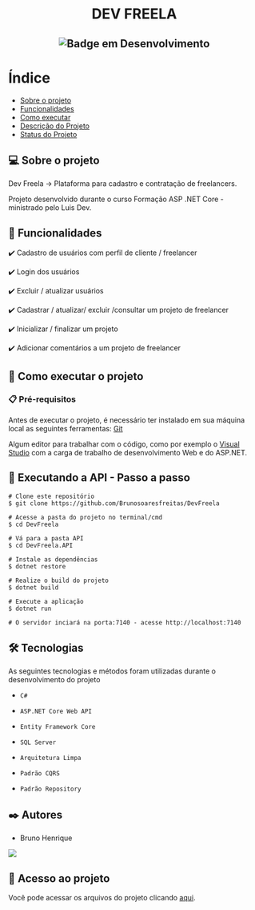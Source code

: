# <h1 align="center"> DEV FREELA </h1>

## <p align="center">![Badge em Desenvolvimento](http://img.shields.io/static/v1?label=STATUS&message=Finalizado&color=GREEN&style=for-the-badge)</p>

# Índice 

* [Sobre o projeto](#-sobre-o-projeto)
* [Funcionalidades](#-funcionalidades)
* [Como executar](#índice)
* [Descrição do Projeto](#descrição-do-projeto)
* [Status do Projeto](#-vers%C3%A3o)

## 💻 Sobre o projeto

Dev Freela -> Plataforma para cadastro e contratação de freelancers.

Projeto desenvolvido durante o curso Formação ASP .NET Core - ministrado pelo Luis Dev.

## 🎯 Funcionalidades

✔️ Cadastro de usuários com perfil de cliente / freelancer

✔️ Login dos usuários

✔️ Excluir / atualizar usuários

✔️ Cadastrar / atualizar/ excluir /consultar um projeto de freelancer

✔️ Inicializar / finalizar um projeto

✔️ Adicionar comentários a um projeto de freelancer


## 🚀 Como executar o projeto

### 📋 Pré-requisitos

Antes de executar o projeto, é necessário ter instalado em sua máquina local as seguintes ferramentas: [Git](https://git-scm.com/)

Algum editor para trabalhar com o código, como por exemplo o [Visual Studio](https://visualstudio.microsoft.com/pt-br/) com a carga de trabalho de desenvolvimento Web e do ASP.NET.


## 🎲 Executando a API - Passo a passo

```
# Clone este repositório
$ git clone https://github.com/Brunosoaresfreitas/DevFreela

# Acesse a pasta do projeto no terminal/cmd
$ cd DevFreela

# Vá para a pasta API
$ cd DevFreela.API

# Instale as dependências
$ dotnet restore

# Realize o build do projeto
$ dotnet build

# Execute a aplicação 
$ dotnet run

# O servidor inciará na porta:7140 - acesse http://localhost:7140
```

## 🛠️ Tecnologias

As seguintes tecnologias e métodos foram utilizadas durante o desenvolvimento do projeto

- ``C#``

- ``ASP.NET Core Web API``

- ``Entity Framework Core``

- ``SQL Server``

- ``Arquitetura Limpa``

- ``Padrão CQRS``

- ``Padrão Repository``

## ✒️ Autores
- Bruno Henrique

<a href="https://www.linkedin.com/in/bruno-henrique-soares-de-freitas-32ab85243/" target="_blank"><img src="https://img.shields.io/badge/-LinkedIn-%230077B5?style=for-the-badge&logo=linkedin&logoColor=white" target="_blank"></a>   

## 📁 Acesso ao projeto
Você pode acessar os arquivos do projeto clicando [aqui](https://github.com/Brunosoaresfreitas/DevFreela).
